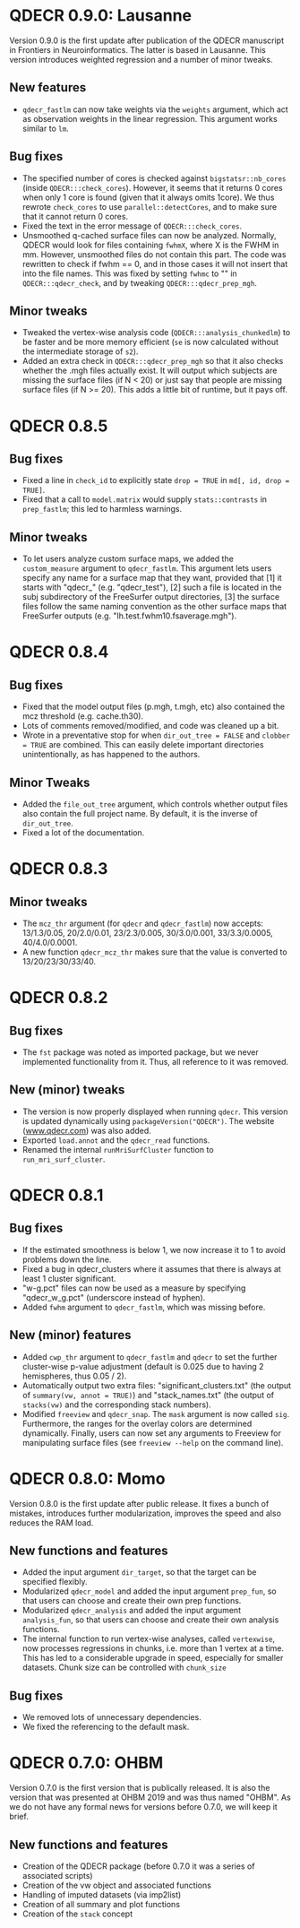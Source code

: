 # QDECR 0.9.0: Lausanne

Version 0.9.0 is the first update after publication of the QDECR manuscript in Frontiers in Neuroinformatics. The latter is based in Lausanne. This version introduces weighted regression and a number of minor tweaks. 

## New features
* `qdecr_fastlm` can now take weights via the `weights` argument, which act as observation weights in the linear regression. This argument works similar to `lm`.

## Bug fixes

* The specified number of cores is checked against `bigstatsr::nb_cores` (inside `QDECR:::check_cores`). However, it seems that it returns 0 cores when only 1 core is found (given that it always omits 1core). We thus rewrote `check_cores` to use `parallel::detectCores`, and to make sure that it cannot return 0 cores.
* Fixed the text in the error message of `QDECR:::check_cores`.
* Unsmoothed q-cached surface files can now be analyzed. Normally, QDECR would look for files containing `fwhmX`, where X is the FWHM in mm. However, unsmoothed files do not contain this part. The code was rewritten to check if fwhm == 0, and in those cases it will not insert that into the file names. This was fixed by setting `fwhmc` to "" in `QDECR:::qdecr_check`, and by tweaking `QDECR:::qdecr_prep_mgh`.

## Minor tweaks
* Tweaked the vertex-wise analysis code (`QDECR:::analysis_chunkedlm`) to be faster and be more memory efficient (`se` is now calculated without the intermediate storage of `s2`).
* Added an extra check in `QDECR:::qdecr_prep_mgh` so that it also checks whether the .mgh files actually exist. It will output which subjects are missing the surface files (if N < 20) or just say that people are missing surface files (if N >= 20). This adds a little bit of runtime, but it pays off.

# QDECR 0.8.5

## Bug fixes 
* Fixed a line in `check_id` to explicitly state `drop = TRUE` in `md[, id, drop = TRUE]`. 
* Fixed that a call to `model.matrix` would supply `stats::contrasts` in `prep_fastlm`; this led to harmless warnings.

## Minor tweaks
* To let users analyze custom surface maps, we added the `custom_measure` argument to `qdecr_fastlm`. This argument lets users specify any name for a surface map that they want, provided that [1] it starts with "qdecr_" (e.g. "qdecr_test"), [2] such a file is located in the subj subdirectory of the FreeSurfer output directories, [3] the surface files follow the same naming convention as the other surface maps that FreeSurfer outputs (e.g. "lh.test.fwhm10.fsaverage.mgh").

# QDECR 0.8.4

## Bug fixes
* Fixed that the model output files (p.mgh, t.mgh, etc) also contained the mcz threshold (e.g. cache.th30).
* Lots of comments removed/modified, and code was cleaned up a bit.
* Wrote in a preventative stop for when `dir_out_tree = FALSE` and `clobber = TRUE` are combined. This can easily delete important directories unintentionally, as has happened to the authors.

## Minor Tweaks
* Added the `file_out_tree` argument, which controls whether output files also contain the full project name. By default, it is the inverse of `dir_out_tree`.
* Fixed a lot of the documentation.

# QDECR 0.8.3

## Minor tweaks
* The `mcz_thr` argument (for `qdecr` and `qdecr_fastlm`) now accepts: 13/1.3/0.05, 20/2.0/0.01, 23/2.3/0.005, 30/3.0/0.001, 33/3.3/0.0005, 40/4.0/0.0001.
* A new function `qdecr_mcz_thr` makes sure that the value is converted to 13/20/23/30/33/40. 

# QDECR 0.8.2

## Bug fixes
* The `fst` package was noted as imported package, but we never implemented functionality from it. Thus, all reference to it was removed.

## New (minor) tweaks
* The version is now properly displayed when running `qdecr`. This version is updated dynamically using `packageVersion("QDECR")`. The website (www.qdecr.com) was also added.
* Exported `load.annot` and the `qdecr_read` functions.
* Renamed the internal `runMriSurfCluster` function to `run_mri_surf_cluster`.

# QDECR 0.8.1

## Bug fixes
* If the estimated smoothness is below 1, we now increase it to 1 to avoid problems down the line.
* Fixed a bug in qdecr_clusters where it assumes that there is always at least 1 cluster significant.
* "w-g.pct" files can now be used as a measure by specifying "qdecr_w_g.pct" (underscore instead of hyphen).
* Added `fwhm` argument to `qdecr_fastlm`, which was missing before.

## New (minor) features
* Added `cwp_thr` argument to `qdecr_fastlm` and `qdecr` to set the further cluster-wise p-value adjustment (default is 0.025 due to having 2 hemispheres, thus 0.05 / 2).
* Automatically output two extra files: "significant_clusters.txt" (the output of `summary(vw, annot = TRUE)`) and "stack_names.txt" (the output of `stacks(vw)` and the corresponding stack numbers).
* Modified `freeview` and `qdecr_snap`. The `mask` argument is now called `sig`. Furthermore, the ranges for the overlay colors are determined dynamically. Finally, users can now set any arguments to Freeview for manipulating surface files (see `freeview --help` on the command line).

# QDECR 0.8.0: Momo

Version 0.8.0 is the first update after public release. It fixes a bunch of mistakes, introduces further modularization, improves the speed and also reduces the RAM load.

## New functions and features

* Added the input argument `dir_target`, so that the target can be specified flexibly. 
* Modularized `qdecr_model` and added the input argument `prep_fun`, so that users can choose and create their own prep functions.
* Modularized `qdecr_analysis` and added the input argument `analysis_fun`, so that users can choose and create their own analysis functions.
* The internal function to run vertex-wise analyses, called `vertexwise`, now processes regressions in chunks, i.e. more than 1 vertex at a time. This has led to a considerable upgrade in speed, especially for smaller datasets. Chunk size can be controlled with `chunk_size`

## Bug fixes

* We removed lots of unnecessary dependencies.
* We fixed the referencing to the default mask.

# QDECR 0.7.0: OHBM

Version 0.7.0 is the first version that is publically released. It is also the version that was presented at OHBM 2019 and was thus named "OHBM". As we do not have any formal news for versions before 0.7.0, we will keep it brief.

## New functions and features

* Creation of the QDECR package (before 0.7.0 it was a series of associated scripts)
* Creation of the vw object and associated functions
* Handling of imputed datasets (via imp2list)
* Creation of all summary and plot functions
* Creation of the `stack` concept
